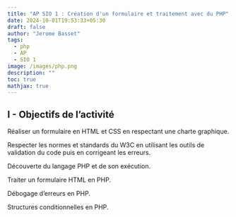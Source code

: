 ```yaml
---
title: "AP SIO 1 : Création d'un formulaire et traitement avec du PHP"
date: 2024-10-01T19:53:33+05:30
draft: false
author: "Jerome Basset"
tags:
  - php
  - AP
  - SIO 1
image: /images/php.png
description: ""
toc: true
mathjax: true
---
```


## I - Objectifs de l’activité

Réaliser un formulaire en HTML et CSS en respectant une charte graphique.

Respecter les normes et standards du W3C en utilisant les outils de validation du code puis en corrigeant les erreurs.

Découverte du langage PHP et de son exécution.

Traiter un formulaire HTML en PHP.

Débogage d’erreurs en PHP.

Structures conditionnelles en PHP.


